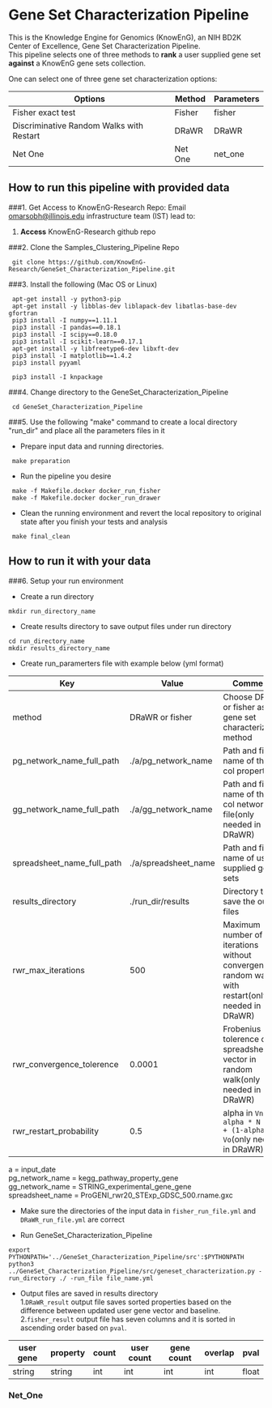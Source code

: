 # Gene Set Characterization Pipeline
This is the Knowledge Engine for Genomics (KnowEnG), an NIH BD2K Center of Excellence, Gene Set Characterization Pipeline.</br>
This pipeline selects one of three methods to **rank** a user supplied gene set **against** a KnowEnG gene sets collection.

One can select one of three gene set characterization options:

| **Options**                                      | **Method**                           | **Parameters** |
| ------------------------------------------------ | -------------------------------------| -------------- |
| Fisher exact test                                | Fisher                               | fisher         |
| Discriminative Random Walks with Restart         | DRaWR                                | DRaWR          |
| Net One                                          | Net One                              | net_one        |

## How to run this pipeline with provided data
###1. Get Access to KnowEnG-Research Repo:
Email omarsobh@illinois.edu infrastructure team (IST) lead to:

1. __Access__ KnowEnG-Research github repo

###2. Clone the Samples_Clustering_Pipeline Repo
```
 git clone https://github.com/KnowEnG-Research/GeneSet_Characterization_Pipeline.git
```
###3. Install the following (Mac OS or Linux)
```
 apt-get install -y python3-pip
 apt-get install -y libblas-dev liblapack-dev libatlas-base-dev gfortran
 pip3 install -I numpy==1.11.1
 pip3 install -I pandas==0.18.1 
 pip3 install -I scipy==0.18.0
 pip3 install -I scikit-learn==0.17.1
 apt-get install -y libfreetype6-dev libxft-dev 
 pip3 install -I matplotlib==1.4.2
 pip3 install pyyaml
```
```
 pip3 install -I knpackage
```

###4. Change directory to  the GeneSet_Characterization_Pipeline
```
 cd GeneSet_Characterization_Pipeline
```

###5. Use the following "make" command to create a local directory "run_dir" and place all the parameters files in it
  * Prepare input data and running directories. 
 ```
  make preparation
 ```
 
  * Run the pipeline you desire
 ```
  make -f Makefile.docker docker_run_fisher
  make -f Makefile.docker docker_run_drawer
 ```
 
  * Clean the running environment and revert the local repository to original state after you finish your tests and analysis
 ```
  make final_clean 
 ```

## How to run it with your data 
###6. Setup your run environment
* Create a  run directory

 ```
 mkdir run_directory_name
 ```

* Create results directory to save output files under run directory

 ```
 cd run_directory_name
 mkdir results_directory_name
 ```
* Create run_paramerters file with example below (yml format)
 
 |**Key**|**Value**|**Comments**|
 |-------|---------|------------|
 |method |DRaWR or fisher   |Choose DRaWR or fisher as the gene set characterization method|
 |pg_network_name_full_path|./a/pg_network_name|Path and file name of the 4 col property file|
 |gg_network_name_full_path|./a/gg_network_name|Path and file name of the 4 col network file(only needed in DRaWR)|
 |spreadsheet_name_full_path|./a/spreadsheet_name|Path and file name of user supplied gene sets|
 |results_directory|./run_dir/results|Directory to save the output files|
 |rwr_max_iterations|500|Maximum number of iterations without convergence in random walk with restart(only needed in DRaWR)|
 |rwr_convergence_tolerence|0.0001|Frobenius norm tolerence of spreadsheet vector in random walk(only needed in DRaWR)|
 |rwr_restart_probability|0.5|alpha in `Vn+1 = alpha * N * Vn + (1-alpha) * Vo`(only needed in DRaWR)|
a = input_date</br>
pg_network_name = kegg_pathway_property_gene</br>
gg_network_name = STRING_experimental_gene_gene</br>
spreadsheet_name = ProGENI_rwr20_STExp_GDSC_500.rname.gxc
* Make sure the directories of the input data in `fisher_run_file.yml` and `DRaWR_run_file.yml` are correct
 
* Run GeneSet_Characterization_Pipeline

 ```
 export PYTHONPATH='../GeneSet_Characterization_Pipeline/src':$PYTHONPATH    
 python3 ../GeneSet_Characterization_Pipeline/src/geneset_characterization.py -run_directory ./ -run_file file_name.yml
 ```
  
* Output files are saved in results directory</br>
1.`DRaWR_result` output file saves sorted properties based on the difference between updated user gene vector and baseline.</br>
2.`fisher_result` output file has seven columns and it is sorted in ascending order based on `pval`.

 |**user gene**|**property**|**count**|**user count**|**gene count**|**overlap**|**pval**|
 | ------------| -----------| --------| -------------| -------------| ---------|------|
 |   string    |   string   |    int    |    int    |   int     |   int    |   float    |



### Net_One
